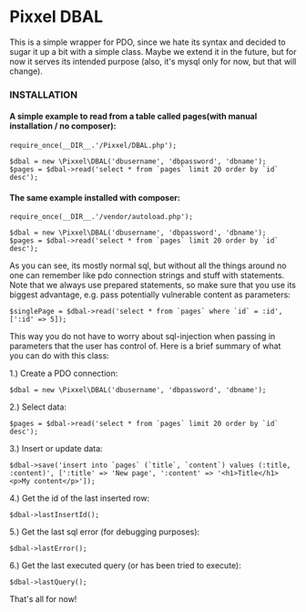 # Pixxel DBAL

This is a simple wrapper for PDO, since we hate its syntax and decided to sugar it up a bit with a simple class.
Maybe we extend it in the future, but for now it serves its intended purpose (also, it's mysql only for now, but that will change).

### INSTALLATION
#### A simple example to read from a table called pages(with manual installation / no composer):

    require_once(__DIR__.'/Pixxel/DBAL.php');
  
    $dbal = new \Pixxel\DBAL('dbusername', 'dbpassword', 'dbname');
    $pages = $dbal->read('select * from `pages` limit 20 order by `id` desc');
  
#### The same example installed with composer:

    require_once(__DIR__.'/vendor/autoload.php');
    
    $dbal = new \Pixxel\DBAL('dbusername', 'dbpassword', 'dbname');
    $pages = $dbal->read('select * from `pages` limit 20 order by `id` desc');

As you can see, its mostly normal sql, but without all the things around no one can remember like pdo connection strings and stuff with statements.
Note that we always use prepared statements, so make sure that you use its biggest advantage, e.g. pass potentially vulnerable content as parameters:

    $singlePage = $dbal->read('select * from `pages` where `id` = :id', [':id' => 5]);
    
This way you do not have to worry about sql-injection when passing in parameters that the user has control of.
Here is a brief summary of what you can do with this class:

1.) Create a PDO connection:

    $dbal = new \Pixxel\DBAL('dbusername', 'dbpassword', 'dbname');
    
2.) Select data:

    $pages = $dbal->read('select * from `pages` limit 20 order by `id` desc');
    
3.) Insert or update data:

    $dbal->save('insert into `pages` (`title`, `content`) values (:title, :content)', [':title' => 'New page', ':content' => '<h1>Title</h1><p>My content</p>']);
    
4.) Get the id of the last inserted row:

    $dbal->lastInsertId();
    
5.) Get the last sql error (for debugging purposes):

    $dbal->lastError();
    
6.) Get the last executed query (or has been tried to execute):

    $dbal->lastQuery();
    
That's all for now!
